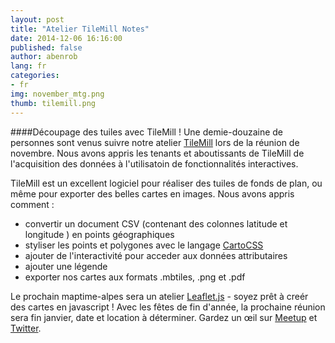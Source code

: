 ```yaml
---
layout: post
title: "Atelier TileMill Notes"
date: 2014-12-06 16:16:00
published: false
author: abenrob
lang: fr
categories:
- fr
img: november_mtg.png
thumb: tilemill.png
---
```


####Découpage des tuiles avec TileMill !
Une demie-douzaine de personnes sont venus suivre notre atelier [TileMill](http://www.mapbox.com/tilemill) lors de la réunion de novembre. Nous avons appris les tenants et aboutissants de TileMill de l'acquisition des données à l'utilisatoin de fonctionnalités interactives. 
<!--more-->

TileMill est un excellent logiciel pour réaliser des tuiles de fonds de plan, ou même pour exporter des belles cartes en images. Nous avons appris comment :

* convertir un document CSV (contenant des colonnes latitude et longitude ) en points géographiques
* styliser les points et polygones avec le langage [CartoCSS](https://www.mapbox.com/tilemill/docs/manual/carto/)
* ajouter de l'interactivité pour acceder aux données attributaires
* ajouter une légende
* exporter nos cartes aux formats .mbtiles, .png et .pdf

Le prochain maptime-alpes sera un atelier [Leaflet.js](http://leafletjs.com/) - soyez prêt à creér des cartes en javascript ! Avec les fêtes de fin d'année, la prochaine réunion sera fin janvier, date et location à déterminer. Gardez un œil sur [Meetup](http://www.meetup.com/MaptimeAlpes/) et [Twitter](https://twitter.com/MaptimeAlpes).
